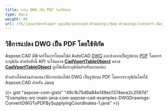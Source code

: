 ```yaml
---
title: แปลง DWG เป็น PDF โดยใช้พิกัด
type: docs
weight: 80
url: /th/java/developer-guide/autocad-drawings/dwg-drawings/convert-dwg-to-dwf-with-coordinatesconvert-dwg-to-pdf-with-coordinates/
---
```


## **วิธีการแปลง DWG เป็น PDF โดยใช้พิกัด**

Aspose.CAD มีฟีเจอร์ในการโหลดไฟล์ AutoCAD [DWG](https://docs.fileformat.com/cad/dwg/) และส่งออกเป็นรูปแบบ [PDF](https://docs.fileformat.com/pdf/) โดยการระบุพิกัด สำหรับสิ่งนี้ API จะให้คลาส [**CadVportTableObject**](https://reference.aspose.com/cad/java/com.aspose.cad.fileformats.cad.cadtables/CadVportTableObject) คลาส [**CadVportTableObject**](https://reference.aspose.com/cad/java/com.aspose.cad.fileformats.cad.cadtables/CadVportTableObject) ถูกใช้เพื่อระบุพิกัดสำหรับการแปลง

ตัวอย่างโค้ดด้านล่างแสดงวิธีการแปลงไฟล์ DWG เป็นรูปแบบ PDF โดยการระบุพิกัดโดยใช้ Aspose.CAD สำหรับ Java

{{< gist "aspose-com-gists" "49c1b75d9a84e149ecf374ece2c2597d" "Examples-src-main-java-com-aspose-cad-examples-DWGDrawings-ConvertDWGToPDFBySupplyingCoordinates-1.java" >}}
